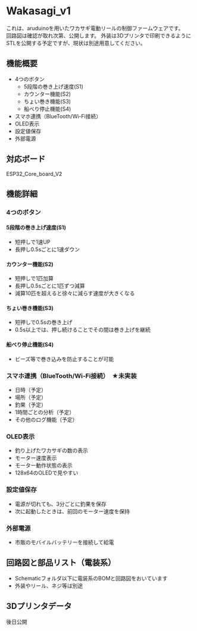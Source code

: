 # Wakasagi_v1
これは、aruduinoを用いたワカサギ電動リールの制御ファームウェアです。  
回路図は確認が取れ次第、公開します。
外装は3Dプリンタで印刷できるようにSTLを公開する予定ですが、現状は別途用意してください。
## 機能概要
* 4つのボタン
  * 5段階の巻き上げ速度(S1)
  * カウンター機能(S2)
  * ちょい巻き機能(S3)
  * 船べり停止機能(S4)
* スマホ連携（BlueTooth/Wi-Fi接続）
* OLED表示
* 設定値保存
* 外部電源
  
## 対応ボード
ESP32_Core_board_V2
  
## 機能詳細
### 4つのボタン
#### 5段階の巻き上げ速度(S1)
* 短押しで1速UP
* 長押し0.5sごとに1速ダウン
#### カウンター機能(S2)
* 短押しで1匹加算
* 長押し0.5sごとに1匹ずつ減算
* 減算10匹を超えると徐々に減らす速度が大きくなる
#### ちょい巻き機能(S3)
* 短押しで0.5sの巻き上げ
* 0.5s以上では、押し続けることでその間は巻き上げを継続
#### 船べり停止機能(S4)
* ビーズ等で巻き込みを防止することが可能
### スマホ連携（BlueTooth/Wi-Fi接続）　★未実装
* 日時（予定）
* 場所（予定）
* 釣果（予定）
* 1時間ごとの分析（予定）
* その他のログ機能（予定）
### OLED表示
* 釣り上げたワカサギの数の表示
* モーター速度表示
* モーター動作状態の表示
* 128x64のOLEDで見やすい
### 設定値保存
* 電源が切れても、3分ごとに釣果を保存
* 次に起動したときは、前回のモーター速度を保持
### 外部電源
* 市販のモバイルバッテリーを接続して給電
  
## 回路図と部品リスト（電装系）
* Schematicフォルダ以下に電装系のBOMと回路図をおいています
* 外装やリール、ネジ等は別途
  
## 3Dプリンタデータ
後日公開
